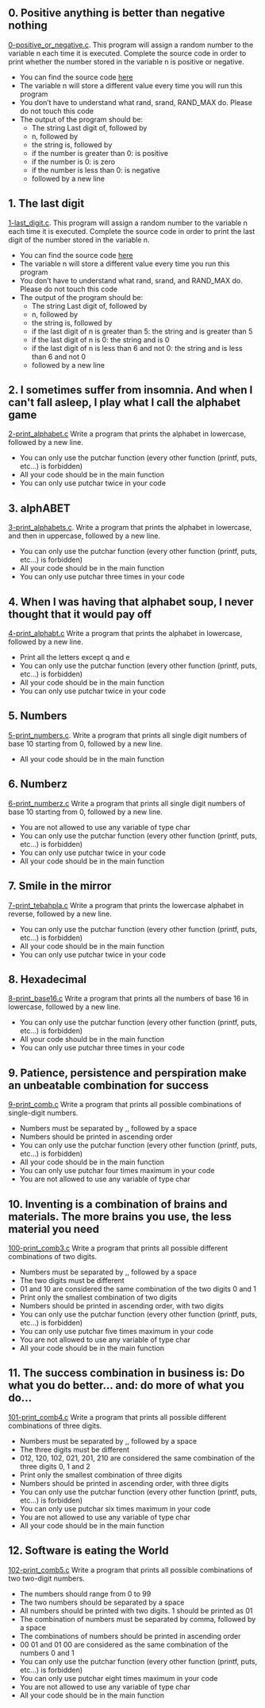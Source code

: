 ## 0. Positive anything is better than negative nothing
[0-positive_or_negative.c](0-positive_or_negative.c).
This program will assign a random number to the variable n each time it is executed. Complete the source code in order to print whether the number stored in the variable n is positive or negative.

* You can find the source code [here](https://github.com/holbertonschool/0x01.c/blob/master/0-positive_or_negative_c)
* The variable n will store a different value every time you will run this program
* You don’t have to understand what rand, srand, RAND_MAX do. Please do not touch this code
* The output of the program should be:
  * The string Last digit of, followed by
  * n, followed by
  * the string is, followed by
   * if the number is greater than 0: is positive
   * if the number is 0: is zero
   * if the number is less than 0: is negative
  * followed by a new line
## 1. The last digit
[1-last_digit.c](1-last_digit.c).
This program will assign a random number to the variable n each time it is executed. Complete the source code in order to print the last digit of the number stored in the variable n.

* You can find the source code [here](https://github.com/holbertonschool/0x01.c/blob/master/1-last_digit_c)
* The variable n will store a different value every time you run this program
* You don’t have to understand what rand, srand, and RAND_MAX do. Please do not touch this code
* The output of the program should be:
  * The string Last digit of, followed by
  * n, followed by
  * the string is, followed by
   * if the last digit of n is greater than 5: the string and is greater than 5
   * if the last digit of n is 0: the string and is 0
   * if the last digit of n is less than 6 and not 0: the string and is less than 6 and not 0
  * followed by a new line

## 2. I sometimes suffer from insomnia. And when I can't fall asleep, I play what I call the alphabet game
[2-print_alphabet.c](2-print_alphabet.c)
Write a program that prints the alphabet in lowercase, followed by a new line.

* You can only use the putchar function (every other function (printf, puts, etc…) is forbidden)
* All your code should be in the main function
* You can only use putchar twice in your code

## 3. alphABET
[3-print_alphabets.c](3-print_alphabets.c).
Write a program that prints the alphabet in lowercase, and then in uppercase, followed by a new line.

* You can only use the putchar function (every other function (printf, puts, etc…) is forbidden)
* All your code should be in the main function
* You can only use putchar three times in your code

## 4. When I was having that alphabet soup, I never thought that it would pay off
[4-print_alphabt.c](4-print_alphabt.c)
Write a program that prints the alphabet in lowercase, followed by a new line.

* Print all the letters except q and e
* You can only use the putchar function (every other function (printf, puts, etc…) is forbidden)
* All your code should be in the main function
* You can only use putchar twice in your code

## 5. Numbers
[5-print_numbers.c](5-print_numbers.c).
Write a program that prints all single digit numbers of base 10 starting from 0, followed by a new line.

* All your code should be in the main function

## 6. Numberz
[6-print_numberz.c](6-print_numberz.c)
Write a program that prints all single digit numbers of base 10 starting from 0, followed by a new line.

* You are not allowed to use any variable of type char
* You can only use the putchar function (every other function (printf, puts, etc…) is forbidden)
* You can only use putchar twice in your code
* All your code should be in the main function

## 7. Smile in the mirror
[7-print_tebahpla.c](7-print_tebahpla.c)
Write a program that prints the lowercase alphabet in reverse, followed by a new line.

* You can only use the putchar function (every other function (printf, puts, etc…) is forbidden)
* All your code should be in the main function
* You can only use putchar twice in your code

## 8. Hexadecimal
[8-print_base16.c](8-print_base16.c)
Write a program that prints all the numbers of base 16 in lowercase, followed by a new line.

* You can only use the putchar function (every other function (printf, puts, etc…) is forbidden)
* All your code should be in the main function
* You can only use putchar three times in your code

## 9. Patience, persistence and perspiration make an unbeatable combination for success
[9-print_comb.c](9-print_comb.c)
Write a program that prints all possible combinations of single-digit numbers.

* Numbers must be separated by ,, followed by a space
* Numbers should be printed in ascending order
* You can only use the putchar function (every other function (printf, puts, etc…) is forbidden)
* All your code should be in the main function
* You can only use putchar four times maximum in your code
* You are not allowed to use any variable of type char

## 10. Inventing is a combination of brains and materials. The more brains you use, the less material you need

[100-print_comb3.c](100-print_comb3.c)
Write a program that prints all possible different combinations of two digits.

* Numbers must be separated by ,, followed by a space
* The two digits must be different
* 01 and 10 are considered the same combination of the two digits 0 and 1
* Print only the smallest combination of two digits
* Numbers should be printed in ascending order, with two digits
* You can only use the putchar function (every other function (printf, puts, etc…) is forbidden)
* You can only use putchar five times maximum in your code
* You are not allowed to use any variable of type char
* All your code should be in the main function

## 11. The success combination in business is: Do what you do better... and: do more of what you do...
[101-print_comb4.c](101-print_comb4.c)
Write a program that prints all possible different combinations of three digits.

* Numbers must be separated by ,, followed by a space
* The three digits must be different
* 012, 120, 102, 021, 201, 210 are considered the same combination of the three digits 0, 1 and 2
* Print only the smallest combination of three digits
* Numbers should be printed in ascending order, with three digits
* You can only use the putchar function (every other function (printf, puts, etc…) is forbidden)
* You can only use putchar six times maximum in your code
* You are not allowed to use any variable of type char
* All your code should be in the main function

## 12. Software is eating the World
[102-print_comb5.c](102-print_comb5.c)
Write a program that prints all possible combinations of two two-digit numbers.

* The numbers should range from 0 to 99
* The two numbers should be separated by a space
* All numbers should be printed with two digits. 1 should be printed as 01
* The combination of numbers must be separated by comma, followed by a space
* The combinations of numbers should be printed in ascending order
* 00 01 and 01 00 are considered as the same combination of the numbers 0 and 1
* You can only use the putchar function (every other function (printf, puts, etc…) is forbidden)
* You can only use putchar eight times maximum in your code
* You are not allowed to use any variable of type char
* All your code should be in the main function

